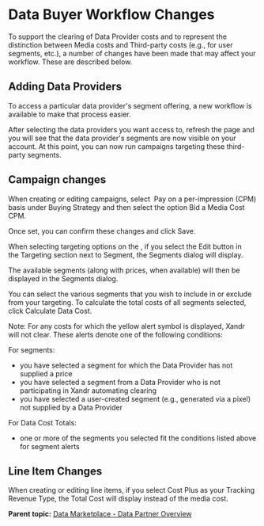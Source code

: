 # Data Buyer Workflow Changes

<div class="body">

To support the clearing of Data Provider costs and to represent the
distinction between Media costs and Third-party costs (e.g., for user
segments, etc.), a number of changes have been made that may affect your
workflow. These are described below.

<div class="section">

## Adding Data Providers

To access a particular data provider's segment offering, a new workflow
is available to make that process easier.

After selecting the data providers you want access to, refresh the page
and you will see that the data provider's segments are now visible on
your account. At this point, you can now run campaigns targeting these
third-party segments.

</div>

<div class="section">

## Campaign changes

When creating or editing campaigns, select 
<span class="ph uicontrol">Pay on a per-impression (CPM)
basis</span> under <span class="ph uicontrol">Buying Strategy</span> and
then select the option Bid a Media Cost CPM.

Once set, you can confirm these changes and click
<span class="ph uicontrol">Save</span>. 

When selecting targeting options on the <span class="ph"></span>, if you
select the <span class="ph uicontrol">Edit</span> button in
the <span class="ph uicontrol">Targeting</span> section next to Segment,
the Segments dialog will display.

The available segments (along with prices, when available) will then be
displayed in the Segments dialog.

You can select the various segments that you wish to include in or
exclude from your targeting. To calculate the total costs of all
segments selected, click <span class="ph uicontrol">Calculate Data
Cost</span>.

<div class="note">

<span class="notetitle">Note:</span> For any costs for which the yellow
alert symbol is displayed, <span class="ph">Xandr</span> will not clear.
These alerts denote one of the following conditions:

For segments:

- you have selected a segment for which the Data Provider has not
  supplied a price
- you have selected a segment from a Data Provider who is not
  participating in <span class="ph">Xandr</span> automating clearing
- you have selected a user-created segment (e.g., generated via a pixel)
  not supplied by a Data Provider

For Data Cost Totals:

- one or more of the segments you selected fit the conditions listed
  above for segment alerts 

</div>

</div>

<div class="section">

## Line Item Changes

When creating or editing line items, if you
select <span class="ph uicontrol">Cost Plus</span> as your Tracking
Revenue Type, the Total Cost will display instead of the media cost.

</div>

</div>

<div class="related-links">

<div class="familylinks">

<div class="parentlink">

**Parent topic:**
<a href="data-marketplace-data-partner-overview.html" class="link">Data
Marketplace - Data Partner Overview</a>

</div>

</div>

</div>

